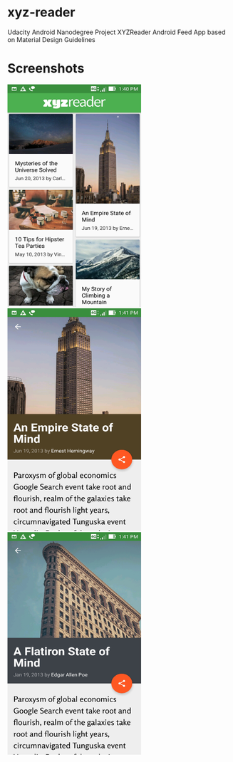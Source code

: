 # xyz-reader
Udacity Android Nanodegree Project XYZReader
Android Feed App based on Material Design Guidelines 

# Screenshots

<img src="img/Screenshot_2017-03-05-13-40-57.jpg" height="500" width="300">

<img src="img/Screenshot_2017-03-05-13-41-05.jpg" height="500" width="300">

<img src="img/Screenshot_2017-03-05-13-41-29.jpg" height="500" width="300">
